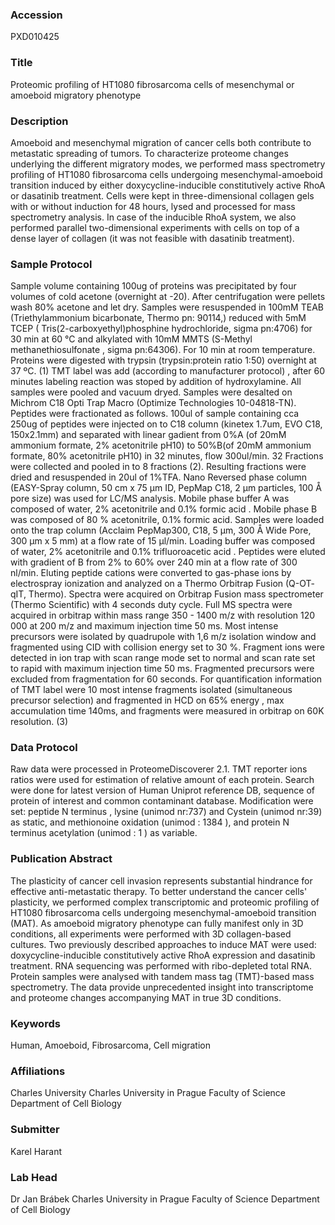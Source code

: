 ### Accession
PXD010425

### Title
Proteomic profiling of HT1080 fibrosarcoma cells of mesenchymal or amoeboid migratory phenotype

### Description
Amoeboid and mesenchymal migration of cancer cells both contribute to metastatic spreading of tumors. To characterize proteome changes underlying the different migratory modes, we performed mass spectrometry profiling of HT1080 fibrosarcoma cells undergoing mesenchymal-amoeboid transition induced by either doxycycline-inducible constitutively active RhoA or dasatinib treatment. Cells were kept in three-dimensional collagen gels with or without induction for 48 hours, lysed and processed for mass spectrometry analysis. In case of the inducible RhoA system, we also performed parallel two-dimensional experiments with cells on top of a dense layer of collagen (it was not feasible with dasatinib treatment).

### Sample Protocol
Sample volume containing 100ug of proteins was precipitated by four volumes of cold acetone (overnight at -20). After centrifugation were pellets wash 80% acetone and let dry. Samples were resuspended in 100mM TEAB (Triethylammonium bicarbonate, Thermo pn: 90114,) reduced with 5mM TCEP  ( Tris(2-carboxyethyl)phosphine hydrochloride,  sigma pn:4706)  for 30 min at 60 °C and alkylated with 10mM MMTS (S-Methyl methanethiosulfonate , sigma pn:64306).  For 10 min at room temperature.  Proteins were digested with trypsin (trypsin:protein ratio 1:50) overnight at 37 ºC. (1) TMT label was add (according to manufacturer protocol) , after 60 minutes labeling reaction was stoped by addition of hydroxylamine. All samples were pooled and vacuum dryed.  Samples were desalted  on Michrom C18 Opti Trap Macro (Optimize Technologies 10-04818-TN). Peptides were fractionated as follows.  100ul of sample containing cca 250ug of peptides were injected on to C18 column (kinetex 1.7um, EVO C18, 150x2.1mm) and separated with linear gadient from 0%A (of  20mM ammonium formate, 2% acetonitrile pH10) to 50%B(of  20mM ammonium formate, 80% acetonitrile pH10) in 32 minutes, flow 300ul/min. 32 Fractions were collected and pooled in to 8 fractions (2). Resulting fractions were dried and resuspended in 20ul of 1%TFA.  Nano Reversed phase column (EASY-Spray column, 50 cm x 75 µm ID, PepMap C18, 2 µm particles, 100 Å pore size) was used for LC/MS analysis. Mobile phase buffer A was composed of water, 2% acetonitrile and 0.1% formic acid . Mobile phase B was composed of 80 % acetonitrile, 0.1% formic acid. Samples were loaded onto the trap column (Acclaim PepMap300, C18, 5 µm, 300 Å Wide Pore, 300 µm x 5 mm) at a flow rate of 15 &#956;l/min. Loading buffer was composed of water, 2% acetonitrile and 0.1% trifluoroacetic acid . Peptides were eluted with gradient of B from 2% to 60% over 240 min at a flow rate of 300 nl/min. Eluting peptide cations were converted to gas-phase ions by electrospray ionization and analyzed on a Thermo Orbitrap Fusion (Q-OT- qIT, Thermo). Spectra were acquired on Orbitrap Fusion mass spectrometer (Thermo Scientific) with 4 seconds duty cycle. Full MS spectra were acquired in orbitrap within mass range 350 - 1400 m/z with resolution 120 000 at 200 m/z and maximum injection time 50 ms. Most intense precursors were isolated by quadrupole with 1,6 m/z isolation window and fragmented using CID with collision energy set to 30 %. Fragment ions were detected in ion trap with scan range mode set to normal and scan rate set to rapid with maximum injection time 50 ms. Fragmented precursors were excluded from fragmentation for 60 seconds. For quantification information of TMT label were 10 most intense fragments isolated (simultaneous precursor selection) and fragmented in HCD on 65% energy , max accumulation time 140ms, and fragments were measured in orbitrap on 60K resolution.  (3)

### Data Protocol
Raw data were processed in ProteomeDiscoverer 2.1. TMT reporter ions ratios were used for estimation of relative amount of each protein.  Search were done for latest version of Human Uniprot reference DB, sequence of protein of interest and common contaminant database. Modification were set: peptide N terminus , lysine (unimod nr:737) and Cystein  (unimod nr:39) as static, and methionoine oxidation (unimod : 1384 ),  and protein N terminus acetylation (unimod : 1 ) as variable.

### Publication Abstract
The plasticity of cancer cell invasion represents substantial hindrance for effective anti-metastatic therapy. To better understand the cancer cells' plasticity, we performed complex transcriptomic and proteomic profiling of HT1080 fibrosarcoma cells undergoing mesenchymal-amoeboid transition (MAT). As amoeboid migratory phenotype can fully manifest only in 3D conditions, all experiments were performed with 3D collagen-based cultures. Two previously described approaches to induce MAT were used: doxycycline-inducible constitutively active RhoA expression and dasatinib treatment. RNA sequencing was performed with ribo-depleted total RNA. Protein samples were analysed with tandem mass tag (TMT)-based mass spectrometry. The data provide unprecedented insight into transcriptome and proteome changes accompanying MAT in true 3D conditions.

### Keywords
Human, Amoeboid, Fibrosarcoma, Cell migration

### Affiliations
Charles University
Charles University in Prague Faculty of Science Department of Cell Biology

### Submitter
Karel Harant

### Lab Head
Dr Jan Brábek
Charles University in Prague Faculty of Science Department of Cell Biology


